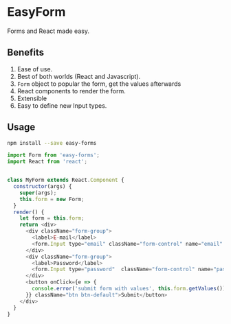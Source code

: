 # EasyForm
Forms and React made easy.

## Benefits

1. Ease of use.
2. Best of both worlds (React and Javascript).
  1. `Form` object to popular the form, get the values afterwards
  2. React components to render the form.
3. Extensible
  1. Easy to define new Input types.

## Usage

```bash
npm install --save easy-forms
```

```js
import Form from 'easy-forms';
import React from 'react';


class MyForm extends React.Component {
  constructor(args) {
    super(args);
    this.form = new Form;
  }
  render() {
    let form = this.form;
    return <div>
      <div className="form-group">
        <label>E-mail</label>
        <form.Input type="email" className="form-control" name="email" placeholder="E-mail address" />
      </div>
      <div className="form-group">
        <label>Password</label>
        <form.Input type="password"  className="form-control" name="password" placeholder="Password" />
      </div>
      <button onClick={e => {
        console.error('submit form with values', this.form.getValues()) 
      }} className="btn btn-default">Submit</button>
    </div>
  }
}
```


